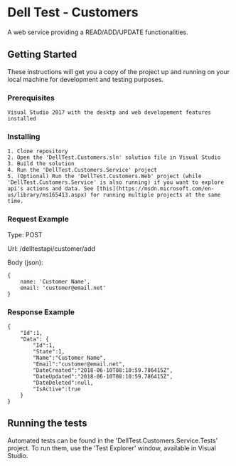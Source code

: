 # Dell Test - Customers

A web service providing a READ/ADD/UPDATE functionalities.

## Getting Started

These instructions will get you a copy of the project up and running on your local machine for development and testing purposes.

### Prerequisites

```
Visual Studio 2017 with the desktp and web developement features installed
```

### Installing

```
1. Clone repository
2. Open the 'DellTest.Customers.sln' solution file in Visual Studio
3. Build the solution
4. Run the 'DellTest.Customers.Service' project
5. (Optional) Run the 'DellTest.Customers.Web' project (while 'DellTest.Customers.Service' is also running) if you want to explore api's actions and data. See [this](https://msdn.microsoft.com/en-us/library/ms165413.aspx) for running multiple projects at the same time.
```

### Request Example
Type: POST

Url: /delltestapi/customer/add

Body (json):

```
{
    name: 'Customer Name',
    email: 'customer@email.net'
}
```

### Response Example
```
{
    "Id":1,
    "Data": {
        "Id":1,
        "State":1,
        "Name":"Customer Name",
        "Email":"customer@email.net",
        "DateCreated":"2018-06-10T08:10:59.786415Z",
        "DateUpdated":"2018-06-10T08:10:59.786415Z",
        "DateDeleted":null,
        "IsActive":true
    }
}
```

## Running the tests

Automated tests can be found in the 'DellTest.Customers.Service.Tests' project. To run them, use the 'Test Explorer' window, available in Visual Studio.
